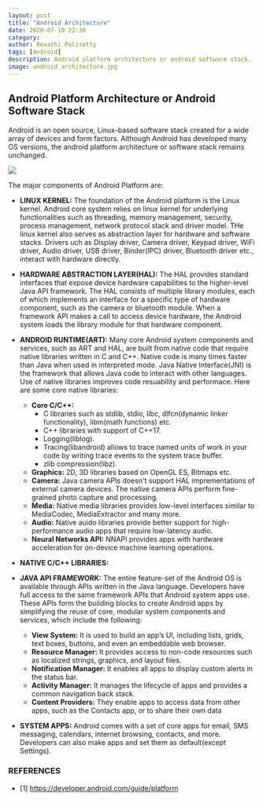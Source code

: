 ```yaml
---
layout: post
title: "Android Architecture"
date: 2020-07-10 22:30
category: 
author: Revathi Polisetty
tags: [Android]
description: Android platform architecture or android software stack. 
image: android_architecture.jpg
---
```


## Android Platform Architecture or Android Software Stack

Android is an open source, Linux-based software stack created for a wide array of devices and form factors.
Although Android has developed many OS versions, the android platform architecture or software stack remains unchanged.

![]({{site.baseurl}}/img/android_stack.png)

The major components of Android Platform are:

* **LINUX KERNEL:**
The foundation of the Android platform is the Linux kernel. Android core system relies on linux kernel for underlying functionalities such as threading, memory management, security, process management, network protocol stack and driver model. THe linux kernel also serves as abstraction layer for hardware and software stacks. Drivers uch as Display driver, Camera driver, Keypad driver, WiFi driver, Audio driver, USB driver, Binder(IPC) driver, Bluetooth driver etc., interact with hardware directly.

* **HARDWARE ABSTRACTION LAYER(HAL):**
The HAL provides standard interfaces that expose device hardware capabilities to the higher-level Java API framework. The HAL consists of multiple library modules, each of which implements an interface for a specific type of hardware component, such as the camera or bluetooth module. When a framework API makes a call to access device hardware, the Android system loads the library module for that hardware component.

* **ANDROID RUNTIME(ART):**
Many core Android system components and services, such as ART and HAL, are built from native code that require native libraries written in C and C++. Native code is many times faster than Java when used in interpreted mode. Java Native Interface(JNI) is the framework that allows Java code to interact with other languages. Use of native libraries improves code resuability and performace.
Here are some core native libraries:
  * **Core C/C++:**
    * C libraries such as stdlib, stdio, libc, dlfcn(dynamic linker functionality), libm(math functions) etc.
    * C++ libraries with support of C++17.
    * Logging(liblog).
    * Tracing(libandroid) allows to trace named units of work in your code by writing trace events to the system trace buffer.
    * zlib compression(libz).
  * **Graphics:**
    2D, 3D libraries based on OpenGL ES, Bitmaps etc.
  * **Camera:**
    Java camera APIs doesn't support HAL imprementations of external camera devices. The native camera APIs perform fine-grained photo capture and processing.
  * **Media:**
    Native media libraries provides low-level interfaces similar to MediaCodec, MediaExtractor and many more.
  * **Audio:**
    Native auido libraries provide better support for high-performance audio apps that require low-latency audio.
  * **Neural Networks API:**
    NNAPI provides apps with hardware acceleration for on-device machine learning operations.

* **NATIVE C/C++ LIBRARIES:**

* **JAVA API FRAMEWORK:**
The entire feature-set of the Android OS is available through APIs written in the Java language. Developers have full access to the same framework APIs that Android system apps use. These APIs form the building blocks to create Android apps by simplifying the reuse of core, modular system components and services, which include the following:
  * **View System:** It is used to build an app’s UI, including lists, grids, text boxes, buttons, and even an embeddable web browser.
  * **Resource Manager:** It provides access to non-code resources such as localized strings, graphics, and layout files.
  * **Notification Manager:** It enables all apps to display custom alerts in the status bar.
  * **Activity Manager:** It manages the lifecycle of apps and provides a common navigation back stack.
  * **Content Providers:** They enable apps to access data from other apps, such as the Contacts app, or to share their own data
    
* **SYSTEM APPS:**
Android comes with a set of core apps for email, SMS messaging, calendars, internet browsing, contacts, and more. Developers can also make apps and set them as default(except Settings).

### REFERENCES
* [1] <https://developer.android.com/guide/platform>
